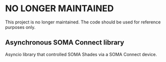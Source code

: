 # NO LONGER MAINTAINED

This project is no longer maintained. The code should be used for reference purposes only.

## Asynchronous SOMA Connect library

Asyncio library that controlled SOMA Shades via a SOMA Connect device.
